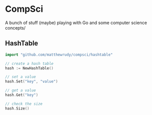CompSci
=======

A bunch of stuff (maybe)
playing with Go and some computer science concepts/

HashTable
---------

``` go
import "github.com/matthewrudy/compsci/hashtable"

// create a hash table
hash := NewHashTable()

// set a value
hash.Set("key", "value")

// get a value
hash.Get("key")

// check the size
hash.Size()
```
